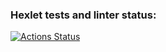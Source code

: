 ### Hexlet tests and linter status:
[![Actions Status](https://github.com/li9520/frontend-project-44/workflows/hexlet-check/badge.svg)](https://github.com/li9520/frontend-project-44/actions)